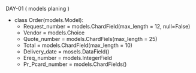 DAY-01 ( models planing )

* class Order(models.Model):
    * Request_number = models.ChardField(max_length = 12, null=False)
    * Vendor = models.Choice
    * Quote_number = models.ChardFiels(max_length = 25)
    * Total = models.ChardField(max_length = 10)
    * Delivery_date = mosels.DataField()
    * Ereq_number = models.IntegerField
    * Pr_Pcard_number =  models.ChardFields()

